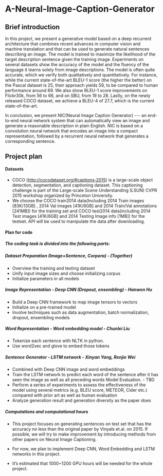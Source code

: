 # A-Neural-Image-Caption-Generator

## Brief introduction
In this project, we present a generative model based on a deep recurrent architecture that combines recent advances in computer vision and machine translation and that can be used to generate natural sentences describing an image. The model is trained to maximize the likelihood of the target description sentence given the training image. Experiments on several datasets show the accuracy of the model and the fluency of the language it learns solely from image descriptions. The model is often quite accurate, which we verify both qualitatively and quantitatively. For instance, while the current state-of-the-art BLEU-1 score (the higher the better) on the Pascal dataset is 25, their approach yields 59, to be compared to human performance around 69. We also show BLEU-1 score improvements on Flickr30k, from 56 to 66, and on SBU, from 19 to 28. Lastly, on the newly released COCO dataset, we achieve a BLEU-4 of 27.7, which is the current state-of-the-art.

In conclusion, we present NIC(Neural Image Caption Generator) --- an end-to-end neural network system that can automatically view an image and generate a reasonable description in plain English. NIC is based on a convolution neural network that encodes an image into a compact representation, followed by a recurrent neural network that generates a corresponding sentence.





## Project plan

#### Datasets
* COCO (http://cocodataset.org/#captions-2015) is a large-scale object detection, segmentation, and captioning dataset. This captioning challenge is part of the Large-scale Scene Understanding (LSUN) CVPR 2015 workshop organized by Princeton University. 
* We choose the COCO train2014 data(Including 2014 Train images [83K/13GB] , 2014 Val images [41K/6GB] and 2014 Train/Val annotations [241MB]) for the training set and COCO test2014 data(including 2014 Test images [41K/6GB] and 2014 Testing Image info [1MB]) for the testset. API will be used to manipulate the data after downloading.

#### Plan for code
##### The coding task is divided into the following parts:
##### Dataset Preparation (Image+Sentence, Corpora) - (Together)
* Overview the training and testing dataset
* Unify input image sizes and choose initializing corpus
* Initialize parameters in all models
##### Image Representation - Deep CNN (Dropout, ensembling) - Hanwen Hu
* Build a Deep CNN framework to map image tensors to vectors
* Initialize on a pre-trained model
* Involve techniques such as data augmentation, batch normalization, dropout, ensembling models
##### Word Representation - Word embedding model - Chunlei Liu
* Tokenize each sentence with NLTK in python.
* Use word2vec and glove to embed those tokens
##### Sentence Generator - LSTM network - Xinyan Yang, Renjie Wei
* Combined with Deep CNN image and word embeddings
* Train the LSTM network to predict each word of the sentence after it has seen the image as well as all preceding words
 Model Evaluation. - TBD
* Perform a series of experiments to assess the effectiveness of the model using several metrics (e.g. BLEU score, METEOR, Cider etc.) compared with prior art as well as human evaluation
* Analyze generation result and generation diversity as the paper does

##### Computations and computational hours
* This project focuses on generating sentences on test set that has the accuracy no less than the original paper by Vinyals et.al. on 2015. If possible, we will try to make improvement by introducing methods from other papers on Neural Image Captioning.
* For now, we plan to implement Deep CNN, Word Embedding and LSTM networks in this project.

* It’s estimated that 1000~1200 GPU hours will be needed for the whole project.

